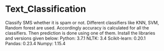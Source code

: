 # Text_Classification

Classify SMS whether it is spam or not. Different classifiers like KNN, SVM, Random forest are used.
Accordingly accuracy is calculated for all the classifiers. Then prediction is done using one of them.
Install the libraries and versions given below:
Python: 3.7.1 
NLTK: 3.4
Scikit-learn: 0.20.1
Pandas: 0.23.4
Numpy: 1.15.4
